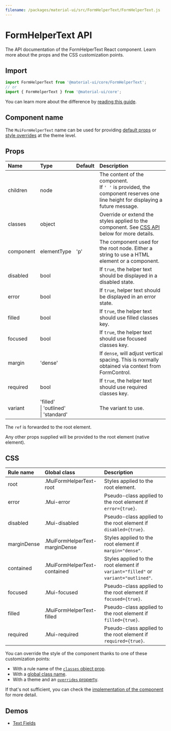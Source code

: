 ```yaml
---
filename: /packages/material-ui/src/FormHelperText/FormHelperText.js
---
```


<!--- This documentation is automatically generated, do not try to edit it. -->

# FormHelperText API

<p class="description">The API documentation of the FormHelperText React component. Learn more about the props and the CSS customization points.</p>

## Import

```js
import FormHelperText from '@material-ui/core/FormHelperText';
// or
import { FormHelperText } from '@material-ui/core';
```

You can learn more about the difference by [reading this guide](/guides/minimizing-bundle-size/).



## Component name

The `MuiFormHelperText` name can be used for providing [default props](/customization/globals/#default-props) or [style overrides](/customization/globals/#css) at the theme level.

## Props

| Name | Type | Default | Description |
|:-----|:-----|:--------|:------------|
| <span class="prop-name">children</span> | <span class="prop-type">node</span> |  | The content of the component.<br>If `' '` is provided, the component reserves one line height for displaying a future message. |
| <span class="prop-name">classes</span> | <span class="prop-type">object</span> |  | Override or extend the styles applied to the component. See [CSS API](#css) below for more details. |
| <span class="prop-name">component</span> | <span class="prop-type">elementType</span> | <span class="prop-default">'p'</span> | The component used for the root node. Either a string to use a HTML element or a component. |
| <span class="prop-name">disabled</span> | <span class="prop-type">bool</span> |  | If `true`, the helper text should be displayed in a disabled state. |
| <span class="prop-name">error</span> | <span class="prop-type">bool</span> |  | If `true`, helper text should be displayed in an error state. |
| <span class="prop-name">filled</span> | <span class="prop-type">bool</span> |  | If `true`, the helper text should use filled classes key. |
| <span class="prop-name">focused</span> | <span class="prop-type">bool</span> |  | If `true`, the helper text should use focused classes key. |
| <span class="prop-name">margin</span> | <span class="prop-type">'dense'</span> |  | If `dense`, will adjust vertical spacing. This is normally obtained via context from FormControl. |
| <span class="prop-name">required</span> | <span class="prop-type">bool</span> |  | If `true`, the helper text should use required classes key. |
| <span class="prop-name">variant</span> | <span class="prop-type">'filled'<br>&#124;&nbsp;'outlined'<br>&#124;&nbsp;'standard'</span> |  | The variant to use. |

The `ref` is forwarded to the root element.

Any other props supplied will be provided to the root element (native element).

## CSS

| Rule name | Global class | Description |
|:-----|:-------------|:------------|
| <span class="prop-name">root</span> | <span class="prop-name">.MuiFormHelperText-root</span> | Styles applied to the root element.
| <span class="prop-name">error</span> | <span class="prop-name">.Mui-error</span> | Pseudo-class applied to the root element if `error={true}`.
| <span class="prop-name">disabled</span> | <span class="prop-name">.Mui-disabled</span> | Pseudo-class applied to the root element if `disabled={true}`.
| <span class="prop-name">marginDense</span> | <span class="prop-name">.MuiFormHelperText-marginDense</span> | Styles applied to the root element if `margin="dense"`.
| <span class="prop-name">contained</span> | <span class="prop-name">.MuiFormHelperText-contained</span> | Styles applied to the root element if `variant="filled"` or `variant="outlined"`.
| <span class="prop-name">focused</span> | <span class="prop-name">.Mui-focused</span> | Pseudo-class applied to the root element if `focused={true}`.
| <span class="prop-name">filled</span> | <span class="prop-name">.MuiFormHelperText-filled</span> | Pseudo-class applied to the root element if `filled={true}`.
| <span class="prop-name">required</span> | <span class="prop-name">.Mui-required</span> | Pseudo-class applied to the root element if `required={true}`.

You can override the style of the component thanks to one of these customization points:

- With a rule name of the [`classes` object prop](/customization/components/#overriding-styles-with-classes).
- With a [global class name](/customization/components/#overriding-styles-with-global-class-names).
- With a theme and an [`overrides` property](/customization/globals/#css).

If that's not sufficient, you can check the [implementation of the component](https://github.com/mui-org/material-ui/blob/v4.x/packages/material-ui/src/FormHelperText/FormHelperText.js) for more detail.

## Demos

- [Text Fields](/components/text-fields/)

